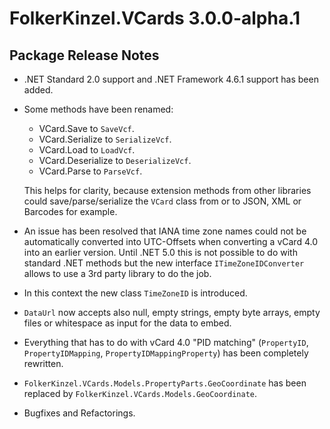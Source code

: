 # FolkerKinzel.VCards 3.0.0-alpha.1
## Package Release Notes
- .NET Standard 2.0 support and .NET Framework 4.6.1 support has been added.
- Some methods have been renamed:
  - VCard.Save to `SaveVcf`.
  - VCard.Serialize to `SerializeVcf`.
  - VCard.Load to `LoadVcf`.
  - VCard.Deserialize to `DeserializeVcf`.
  - VCard.Parse to `ParseVcf`. 
  
  This helps for clarity, because extension methods from other libraries could save/parse/serialize the 
`VCard` class from or to JSON, XML or Barcodes for example.

- An issue has been resolved that IANA time zone names could not be automatically converted into UTC-Offsets
when converting a vCard 4.0 into an earlier version. Until .NET 5.0 this is not possible to do with standard
.NET methods but the new interface `ITimeZoneIDConverter` allows to use a 3rd party library to do the job.
- In this context the new class `TimeZoneID` is introduced.
- `DataUrl` now accepts also null, empty strings, empty byte arrays, empty files or whitespace
as input for the data to embed.
- Everything that has to do with vCard 4.0 "PID matching" (`PropertyID`, `PropertyIDMapping`, `PropertyIDMappingProperty`)
has been completely rewritten.
- `FolkerKinzel.VCards.Models.PropertyParts.GeoCoordinate` has been replaced
by `FolkerKinzel.VCards.Models.GeoCoordinate`.
- Bugfixes and Refactorings.
